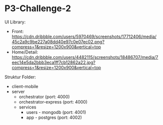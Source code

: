 # P3-Challenge-2

UI Library:
- Front: https://cdn.dribbble.com/users/5970469/screenshots/17712406/media/45c2a9c9be227a08dd40e97c0e07ec02.png?compress=1&resize=1200x900&vertical=top
- Home/Detail: 
https://cdn.dribbble.com/users/4482115/screenshots/18486707/media/7eec14e5da2bbb3eca1ff7cb12862a22.jpg?compress=1&resize=1200x900&vertical=top

Struktur Folder:

- client-mobile
- server
  - orchestrator (port: 4000)
  - orchestrator-express (port: 4000)
  - services
    - users - mongodb (port: 4001)
    - app - postgres (port: 4002)
